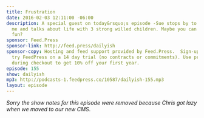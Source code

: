 ```yaml
---
title: Frustration
date: 2016-02-03 12:11:00 -06:00
description: A special guest on today&rsquo;s episode -Sue stops by to fill in for
  me and talks about life with 3 strong willed children. Maybe you can relate to the
  fun?
sponsor: Feed.Press
sponsor-link: http://feed.press/dailyish
sponsor-copy: Hosting and feed support provided by Feed.Press.  Sign-up today and
  try FeedPress on a 14 day trial (no contracts or commitments). Use promo code "dailyish"
  during checkout to get 10% off your first year.
episode: 155
show: dailyish
mp3: http://podcasts-1.feedpress.co/10587/dailyish-155.mp3
layout: episode
---
```


<em>Sorry the show notes for this episode were removed because Chris got lazy when we moved to our new CMS</em>.
